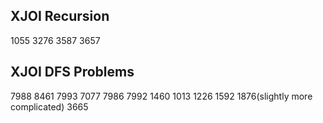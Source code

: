 
## XJOI Recursion
1055
3276
3587
3657

## XJOI DFS Problems
7988
8461
7993
7077
7986
7992
1460
1013
1226
1592
1876(slightly more complicated)
3665
